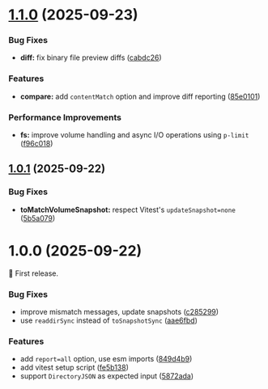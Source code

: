 # [1.1.0](https://github.com/mohatt/vitest-memfs/compare/v1.0.1...v1.1.0) (2025-09-23)


### Bug Fixes

* **diff:** fix binary file preview diffs ([cabdc26](https://github.com/mohatt/vitest-memfs/commit/cabdc269d00895ae56bf9363d79ab8609ce3e474))


### Features

* **compare:** add `contentMatch` option and improve diff reporting ([85e0101](https://github.com/mohatt/vitest-memfs/commit/85e01014cf8a333cceddd5d32ba0d523bc6a8d90))


### Performance Improvements

* **fs:** improve volume handling and async I/O operations using `p-limit` ([f96c018](https://github.com/mohatt/vitest-memfs/commit/f96c01870f0ee62d0370cb489a352e0220c5e8d4))

## [1.0.1](https://github.com/mohatt/vitest-memfs/compare/v1.0.0...v1.0.1) (2025-09-22)


### Bug Fixes

* **toMatchVolumeSnapshot:** respect Vitest's `updateSnapshot=none` ([5b5a079](https://github.com/mohatt/vitest-memfs/commit/5b5a0798fea3b1289e03b47c31f5963e99bddaaf))

# 1.0.0 (2025-09-22)

🚀 First release.

### Bug Fixes

* improve mismatch messages, update snapshots ([c285299](https://github.com/mohatt/vitest-memfs/commit/c28529998d914a53c418ac9dbedee0d2bcf6ab1c))
* use `readdirSync` instead of `toSnapshotSync` ([aae6fbd](https://github.com/mohatt/vitest-memfs/commit/aae6fbde8701764c8fa0f7b4596eeb46a5b7d4a4))


### Features

* add `report=all` option, use esm imports ([849d4b9](https://github.com/mohatt/vitest-memfs/commit/849d4b931338b5f6f300e6422ed0cf85eea683c4))
* add vitest setup script ([fe5b138](https://github.com/mohatt/vitest-memfs/commit/fe5b1385789b7e350ac021c302db8f57f7d047b9))
* support `DirectoryJSON` as expected input ([5872ada](https://github.com/mohatt/vitest-memfs/commit/5872ada96005ff1114dfc89d8c1622bebcd6be00))
